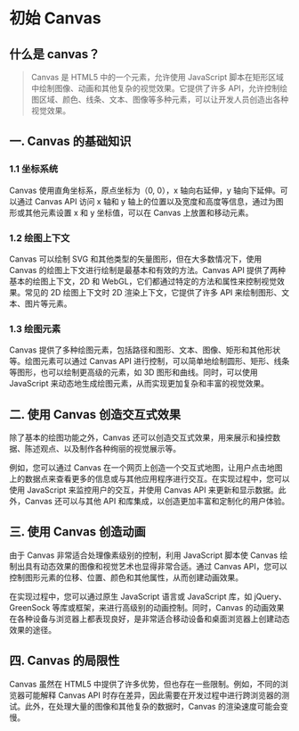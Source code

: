 # 初始 Canvas

## 什么是 canvas？

> Canvas 是 HTML5 中的一个元素，允许使用 JavaScript 脚本在矩形区域中绘制图像、动画和其他复杂的视觉效果。它提供了许多 API，允许控制绘图区域、颜色、线条、文本、图像等多种元素，可以让开发人员创造出各种视觉效果。

## 一. Canvas 的基础知识

### 1.1 坐标系统

Canvas 使用直角坐标系，原点坐标为（0, 0），x 轴向右延伸，y 轴向下延伸。可以通过 Canvas API 访问 x 轴和 y 轴上的位置以及宽度和高度等信息，通过为图形或其他元素设置 x 和 y 坐标值，可以在 Canvas 上放置和移动元素。

### 1.2 绘图上下文

Canvas 可以绘制 SVG 和其他类型的矢量图形，但在大多数情况下，使用 Canvas 的绘图上下文进行绘制是最基本和有效的方法。Canvas API 提供了两种基本的绘图上下文，2D 和 WebGL，它们都通过特定的方法和属性来控制视觉效果。常见的 2D 绘图上下文时 2D 渲染上下文，它提供了许多 API 来绘制图形、文本、图片等元素。

### 1.3 绘图元素

Canvas 提供了多种绘图元素，包括路径和图形、文本、图像、矩形和其他形状等。绘图元素可以通过 Canvas API 进行控制，可以简单地绘制圆形、矩形、线条等图形，也可以绘制更高级的元素，如 3D 图形和曲线。同时，可以使用 JavaScript 来动态地生成绘图元素，从而实现更加复杂和丰富的视觉效果。

## 二. 使用 Canvas 创造交互式效果

除了基本的绘图功能之外，Canvas 还可以创造交互式效果，用来展示和操控数据、陈述观点、以及制作各种绚丽的视觉展示等。

例如，您可以通过 Canvas 在一个网页上创造一个交互式地图，让用户点击地图上的数据点来查看更多的信息或与其他应用程序进行交互。在实现过程中，您可以使用 JavaScript 来监控用户的交互，并使用 Canvas API 来更新和显示数据。此外，Canvas 还可以与其他 API 和库集成，以创造更加丰富和定制化的用户体验。

## 三. 使用 Canvas 创造动画

由于 Canvas 非常适合处理像素级别的控制，利用 JavaScript 脚本使 Canvas 绘制出具有动态效果的图像和视觉艺术也显得非常合适。通过 Canvas API，您可以控制图形元素的位移、位置、颜色和其他属性，从而创建动画效果。

在实现过程中，您可以通过原生 JavaScript 语言或 JavaScript 库，如 jQuery、GreenSock 等库或框架，来进行高级别的动画控制。同时，Canvas 的动画效果在各种设备与浏览器上都表现良好，是非常适合移动设备和桌面浏览器上创建动态效果的途径。

## 四. Canvas 的局限性

Canvas 虽然在 HTML5 中提供了许多优势，但也存在一些限制。例如，不同的浏览器可能解释 Canvas API 时存在差异，因此需要在开发过程中进行跨浏览器的测试。此外，在处理大量的图像和其他复杂的数据时，Canvas 的渲染速度可能会变慢。
